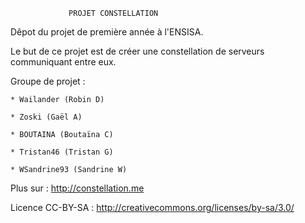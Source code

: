                  PROJET CONSTELLATION


Dêpot du projet de première année à l'ENSISA.

Le but de ce projet est de créer une constellation de serveurs communiquant entre eux.


Groupe de projet :

    * Wailander (Robin D)
    
    * Zoski (Gaël A)
    
    * BOUTAINA (Boutaïna C)
    
    * Tristan46 (Tristan G)
    
    * WSandrine93 (Sandrine W)

Plus sur : http://constellation.me






Licence CC-BY-SA : http://creativecommons.org/licenses/by-sa/3.0/
